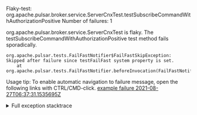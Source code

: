         
Flaky-test: org.apache.pulsar.broker.service.ServerCnxTest.testSubscribeCommandWithAuthorizationPositive
Number of failures: 1

org.apache.pulsar.broker.service.ServerCnxTest is flaky. The testSubscribeCommandWithAuthorizationPositive test method fails sporadically.

```
org.apache.pulsar.tests.FailFastNotifier$FailFastSkipException: Skipped after failure since testFailFast system property is set.
	at org.apache.pulsar.tests.FailFastNotifier.beforeInvocation(FailFastNotifier.java:88)

```

Usage tip: To enable automatic navigation to failure message, open the following links with CTRL/CMD-click.
[example failure 2021-08-27T06:37:31.1535695Z](https://github.com/apache/pulsar/runs/3440411059?check_suite_focus=true#step:9:1929)


<details>
<summary>Full exception stacktrace</summary>
<code><pre>
org.apache.pulsar.tests.FailFastNotifier$FailFastSkipException: Skipped after failure since testFailFast system property is set.
	at org.apache.pulsar.tests.FailFastNotifier.beforeInvocation(FailFastNotifier.java:88)

</pre></code>
</details>

